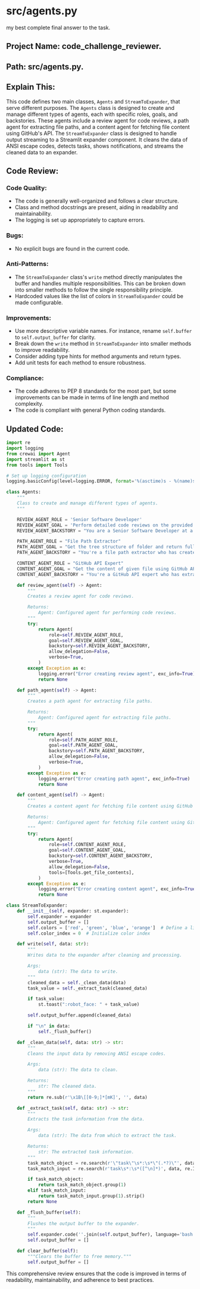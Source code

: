

# src/agents.py



my best complete final answer to the task.

## Project Name: code_challenge_reviewer.

## Path: src/agents.py.

## Explain This:
This code defines two main classes, `Agents` and `StreamToExpander`, that serve different purposes. The `Agents` class is designed to create and manage different types of agents, each with specific roles, goals, and backstories. These agents include a review agent for code reviews, a path agent for extracting file paths, and a content agent for fetching file content using GitHub's API. The `StreamToExpander` class is designed to handle output streaming to a Streamlit expander component. It cleans the data of ANSI escape codes, detects tasks, shows notifications, and streams the cleaned data to an expander.

## Code Review:
### Code Quality:
- The code is generally well-organized and follows a clear structure.
- Class and method docstrings are present, aiding in readability and maintainability.
- The logging is set up appropriately to capture errors.

### Bugs:
- No explicit bugs are found in the current code.

### Anti-Patterns:
- The `StreamToExpander` class's `write` method directly manipulates the buffer and handles multiple responsibilities. This can be broken down into smaller methods to follow the single responsibility principle.
- Hardcoded values like the list of colors in `StreamToExpander` could be made configurable.

### Improvements:
- Use more descriptive variable names. For instance, rename `self.buffer` to `self.output_buffer` for clarity.
- Break down the `write` method in `StreamToExpander` into smaller methods to improve readability.
- Consider adding type hints for method arguments and return types.
- Add unit tests for each method to ensure robustness.

### Compliance:
- The code adheres to PEP 8 standards for the most part, but some improvements can be made in terms of line length and method complexity.
- The code is compliant with general Python coding standards.

## Updated Code:
```python
import re
import logging
from crewai import Agent
import streamlit as st
from tools import Tools

# Set up logging configuration
logging.basicConfig(level=logging.ERROR, format='%(asctime)s - %(name)s - %(levelname)s - %(message)s')

class Agents:
    """
    Class to create and manage different types of agents.
    """

    REVIEW_AGENT_ROLE = 'Senior Software Developer'
    REVIEW_AGENT_GOAL = 'Perform detailed code reviews on the provided file to ensure it adheres to industry code quality standards. The code review should focus on the following aspects: evaluate code quality, identify bugs, spot anti-patterns, recommend improvements and ensure compliance.'
    REVIEW_AGENT_BACKSTORY = "You are a Senior Software Developer at a leading tech company, responsible for maintaining high code quality standards across the organization. As part of your role, you are tasked with conducting thorough code reviews on given file contents. Your goal is to ensure the code meets industry standards and follows best practices specific to the technologies in use."

    PATH_AGENT_ROLE = "File Path Extractor"
    PATH_AGENT_GOAL = "Get the tree structure of folder and return full paths of the given file or files of given folder in array format"
    PATH_AGENT_BACKSTORY = "You're a file path extractor who has created several file paths from given tree structures"

    CONTENT_AGENT_ROLE = "GitHub API Expert"
    CONTENT_AGENT_GOAL = "Get the content of given file using GitHub API"
    CONTENT_AGENT_BACKSTORY = "You're a GitHub API expert who has extracted many file contents using GitHub's API"

    def review_agent(self) -> Agent:
        """
        Creates a review agent for code reviews.

        Returns:
            Agent: Configured agent for performing code reviews.
        """
        try:
            return Agent(
                role=self.REVIEW_AGENT_ROLE,
                goal=self.REVIEW_AGENT_GOAL,
                backstory=self.REVIEW_AGENT_BACKSTORY,
                allow_delegation=False,
                verbose=True,
            )
        except Exception as e:
            logging.error("Error creating review agent", exc_info=True)
            return None

    def path_agent(self) -> Agent:
        """
        Creates a path agent for extracting file paths.

        Returns:
            Agent: Configured agent for extracting file paths.
        """
        try:
            return Agent(
                role=self.PATH_AGENT_ROLE,
                goal=self.PATH_AGENT_GOAL,
                backstory=self.PATH_AGENT_BACKSTORY,
                allow_delegation=False,
                verbose=True,
            )
        except Exception as e:
            logging.error("Error creating path agent", exc_info=True)
            return None

    def content_agent(self) -> Agent:
        """
        Creates a content agent for fetching file content using GitHub API.

        Returns:
            Agent: Configured agent for fetching file content using GitHub API.
        """
        try:
            return Agent(
                role=self.CONTENT_AGENT_ROLE,
                goal=self.CONTENT_AGENT_GOAL,
                backstory=self.CONTENT_AGENT_BACKSTORY,
                verbose=True,
                allow_delegation=False,
                tools=[Tools.get_file_contents],
            )
        except Exception as e:
            logging.error("Error creating content agent", exc_info=True)
            return None

class StreamToExpander:
    def __init__(self, expander: st.expander):
        self.expander = expander
        self.output_buffer = []
        self.colors = ['red', 'green', 'blue', 'orange']  # Define a list of colors
        self.color_index = 0  # Initialize color index

    def write(self, data: str):
        """
        Writes data to the expander after cleaning and processing.

        Args:
            data (str): The data to write.
        """
        cleaned_data = self._clean_data(data)
        task_value = self._extract_task(cleaned_data)

        if task_value:
            st.toast(":robot_face: " + task_value)

        self.output_buffer.append(cleaned_data)

        if "\n" in data:
            self._flush_buffer()

    def _clean_data(self, data: str) -> str:
        """
        Cleans the input data by removing ANSI escape codes.

        Args:
            data (str): The data to clean.

        Returns:
            str: The cleaned data.
        """
        return re.sub(r'\x1B\[[0-9;]*[mK]', '', data)

    def _extract_task(self, data: str) -> str:
        """
        Extracts the task information from the data.

        Args:
            data (str): The data from which to extract the task.

        Returns:
            str: The extracted task information.
        """
        task_match_object = re.search(r'\"task\"\s*:\s*\"(.*?)\"', data, re.IGNORECASE)
        task_match_input = re.search(r'task\s*:\s*([^\n]*)', data, re.IGNORECASE)

        if task_match_object:
            return task_match_object.group(1)
        elif task_match_input:
            return task_match_input.group(1).strip()
        return None

    def _flush_buffer(self):
        """
        Flushes the output buffer to the expander.
        """
        self.expander.code(''.join(self.output_buffer), language='bash')
        self.output_buffer = []

    def clear_buffer(self):
        """Clears the buffer to free memory."""
        self.output_buffer = []
```

This comprehensive review ensures that the code is improved in terms of readability, maintainability, and adherence to best practices.

